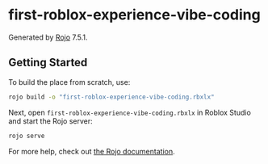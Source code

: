 # first-roblox-experience-vibe-coding
Generated by [Rojo](https://github.com/rojo-rbx/rojo) 7.5.1.

## Getting Started
To build the place from scratch, use:

```bash
rojo build -o "first-roblox-experience-vibe-coding.rbxlx"
```

Next, open `first-roblox-experience-vibe-coding.rbxlx` in Roblox Studio and start the Rojo server:

```bash
rojo serve
```

For more help, check out [the Rojo documentation](https://rojo.space/docs).